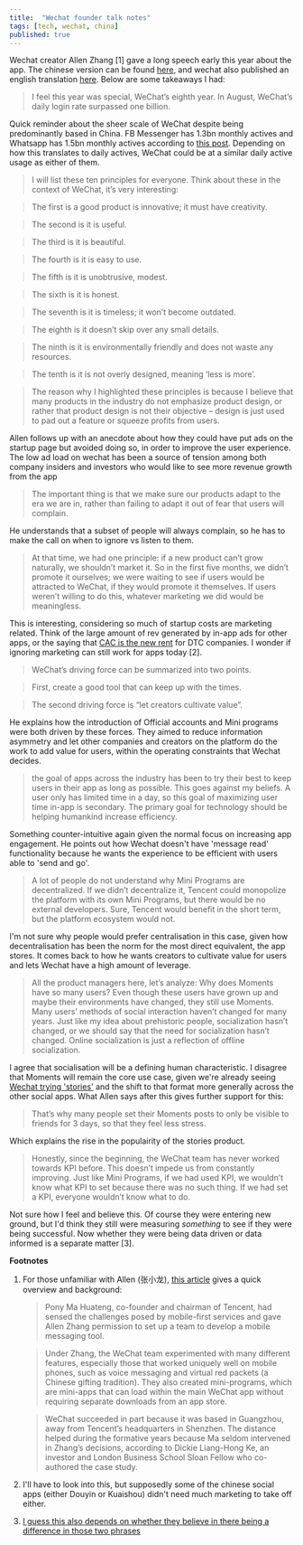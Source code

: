 ```yaml
---
title:  "Wechat founder talk notes"
tags: [tech, wechat, china]
published: true
---
```


Wechat creator Allen Zhang \[1\] gave a long speech early this year about the app. The chinese version can be found [here](https://mp.weixin.qq.com/s?__biz=MjM5NTE4Njc4NQ==&mid=2657617314&idx=1&sn=be4f256844b9dd5623a8719d1dbc0c71 "chinese"), and wechat also published an english translation [here](https://blog.wechat.com/2019/03/18/what-is-wechats-dream-wechat-founder-allen-zhang-explains/#more-5481 "english"). Below are some takeaways I had:

> I feel this year was special, WeChat’s eighth year. In August, WeChat’s daily login rate surpassed one billion.

Quick reminder about the sheer scale of WeChat despite being predominantly based in China. FB Messenger has 1.3bn monthly actives and Whatsapp has 1.5bn monthly actives according to [this post](http://www.businessofapps.com/data/whatsapp-statistics/ "whatsapp stats"). Depending on how this translates to daily actives, WeChat could be at a similar daily active usage as either of them.

> I will list these ten principles for everyone. Think about these in the context of WeChat, it’s very interesting:

> The first is a good product is innovative; it must have creativity.

> The second is it is useful.

> The third is it is beautiful.

> The fourth is it is easy to use.

> The fifth is it is unobtrusive, modest.

> The sixth is it is honest.

> The seventh is it is timeless; it won’t become outdated.

> The eighth is it doesn’t skip over any small details.

> The ninth is it is environmentally friendly and does not waste any resources.

> The tenth is it is not overly designed, meaning ‘less is more’.

> The reason why I highlighted these principles is because I believe that many products in the industry do not emphasize product design, or rather that product design is not their objective – design is just used to pad out a feature or squeeze profits from users.

Allen follows up with an anecdote about how they could have put ads on the startup page but avoided doing so, in order to improve the user experience. The low ad load on wechat has been a source of tension among both company insiders and investors who would like to see more revenue growth from the app

> The important thing is that we make sure our products adapt to the era we are in, rather than failing to adapt it out of fear that users will complain.

He understands that a subset of people will always complain, so he has to make the call on when to ignore vs listen to them. 

> At that time, we had one principle: if a new product can’t grow naturally, we shouldn’t market it. So in the first five months, we didn’t promote it ourselves; we were waiting to see if users would be attracted to WeChat, if they would promote it themselves. If users weren’t willing to do this, whatever marketing we did would be meaningless.

This is interesting, considering so much of startup costs are marketing related. Think of the large amount of rev generated by in-app ads for other apps, or the saying that [CAC is the new rent](https://www.inc.com/magazine/201805/tom-foster/direct-consumer-brands-middleman-warby-parker.html "CAC rent") for DTC companies. I wonder if ignoring marketing can still work for apps today \[2\].

> WeChat’s driving force can be summarized into two points.

> First, create a good tool that can keep up with the times.

> The second driving force is “let creators cultivate value”.

He explains how the introduction of Official accounts and Mini programs were both driven by these forces. They aimed to reduce information asymmetry and let other companies and creators on the platform do the work to add value for users, within the operating constraints that Wechat decides.

>  the goal of apps across the industry has been to try their best to keep users in their app as long as possible. This goes against my beliefs. A user only has limited time in a day, so this goal of maximizing user time in-app is secondary. The primary goal for technology should be helping humankind increase efficiency.

Something counter-intuitive again given the normal focus on increasing app engagement. He points out how Wechat doesn't have 'message read' functionality because he wants the experience to be efficient with users able to 'send and go'. 

> A lot of people do not understand why Mini Programs are decentralized. If we didn’t decentralize it, Tencent could monopolize the platform with its own Mini Programs, but there would be no external developers. Sure, Tencent would benefit in the short term, but the platform ecosystem would not.

I'm not sure why people would prefer centralisation in this case, given how decentralisation has been the norm for the most direct equivalent, the app stores. It comes back to how he wants creators to cultivate value for users and lets Wechat have a high amount of leverage.

> All the product managers here, let’s analyze: Why does Moments have so many users? Even though these users have grown up and maybe their environments have changed, they still use Moments. Many users’ methods of social interaction haven’t changed for many years. Just like my idea about prehistoric people, socialization hasn’t changed, or we should say that the need for socialization hasn’t changed. Online socialization is just a reflection of offline socialization.

I agree that socialisation will be a defining human characteristic. I disagree that Moments will remain the core use case, given we're already seeing [Wechat trying 'stories'](https://techcrunch.com/2018/12/24/wechat-adds-snap-like-stories/ "wechat stories") and the shift to that format more generally across the other social apps. What Allen says after this gives further support for this:

> That’s why many people set their Moments posts to only be visible to friends for 3 days, so that they feel less stress.

Which explains the rise in the populairity of the stories product. 

> Honestly, since the beginning, the WeChat team has never worked towards KPI before. This doesn’t impede us from constantly improving. Just like Mini Programs, if we had used KPI, we wouldn’t know what KPI to set because there was no such thing. If we had set a KPI, everyone wouldn’t know what to do.

Not sure how I feel and believe this. Of course they were entering new ground, but I'd think they still were measuring *something* to see if they were being successful. Now whether they were being data driven or data informed is a separate matter \[3\].

**Footnotes**
1. For those unfamiliar with Allen (张小龙), [this article](https://www.scmp.com/tech/big-tech/article/3010414/within-wechat-worries-about-challengers-and-life-after-allen-zhang "wechat case study") gives a quick overview and background:
    > Pony Ma Huateng, co-founder and chairman of Tencent, had sensed the challenges posed by mobile-first services and gave Allen Zhang permission to set up a team to develop a mobile messaging tool.
    
    > Under Zhang, the WeChat team experimented with many different features, especially those that worked uniquely well on mobile phones, such as voice messaging and virtual red packets (a Chinese gifting tradition). They also created mini-programs, which are mini-apps that can load within the main WeChat app without requiring separate downloads from an app store.
    
    > WeChat succeeded in part because it was based in Guangzhou, away from Tencent’s headquarters in Shenzhen. The distance helped during the formative years because Ma seldom intervened in Zhang’s decisions, according to Dickie Liang-Hong Ke, an investor and London Business School Sloan Fellow who co-authored the case study.
2. I'll have to look into this, but supposedly some of the chinese social apps (either Douyin or Kuaishou) didn't need much marketing to take off either.
3. [I guess this also depends on whether they believe in there being a difference in those two phrases](https://hackernoon.com/why-you-should-be-data-informed-and-not-data-driven-76079d187989 "data")
